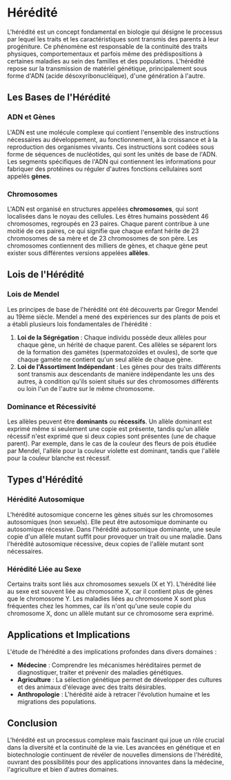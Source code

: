 # Hérédité

L'hérédité est un concept fondamental en biologie qui désigne le processus par lequel les traits et les caractéristiques sont transmis des parents à leur progéniture. Ce phénomène est responsable de la continuité des traits physiques, comportementaux et parfois même des prédispositions à certaines maladies au sein des familles et des populations. L'hérédité repose sur la transmission de matériel génétique, principalement sous forme d'ADN (acide désoxyribonucléique), d'une génération à l'autre.

## Les Bases de l'Hérédité

### ADN et Gènes

L'ADN est une molécule complexe qui contient l'ensemble des instructions nécessaires au développement, au fonctionnement, à la croissance et à la reproduction des organismes vivants. Ces instructions sont codées sous forme de séquences de nucléotides, qui sont les unités de base de l'ADN. Les segments spécifiques de l'ADN qui contiennent les informations pour fabriquer des protéines ou réguler d'autres fonctions cellulaires sont appelés **gènes**.

### Chromosomes

L'ADN est organisé en structures appelées **chromosomes**, qui sont localisées dans le noyau des cellules. Les êtres humains possèdent 46 chromosomes, regroupés en 23 paires. Chaque parent contribue à une moitié de ces paires, ce qui signifie que chaque enfant hérite de 23 chromosomes de sa mère et de 23 chromosomes de son père. Les chromosomes contiennent des milliers de gènes, et chaque gène peut exister sous différentes versions appelées **allèles**.

## Lois de l'Hérédité

### Lois de Mendel

Les principes de base de l'hérédité ont été découverts par Gregor Mendel au 19ème siècle. Mendel a mené des expériences sur des plants de pois et a établi plusieurs lois fondamentales de l'hérédité :

1. **Loi de la Ségrégation** : Chaque individu possède deux allèles pour chaque gène, un hérité de chaque parent. Ces allèles se séparent lors de la formation des gamètes (spermatozoïdes et ovules), de sorte que chaque gamète ne contient qu'un seul allèle de chaque gène.
2. **Loi de l'Assortiment Indépendant** : Les gènes pour des traits différents sont transmis aux descendants de manière indépendante les uns des autres, à condition qu'ils soient situés sur des chromosomes différents ou loin l'un de l'autre sur le même chromosome.

### Dominance et Récessivité

Les allèles peuvent être **dominants** ou **récessifs**. Un allèle dominant est exprimé même si seulement une copie est présente, tandis qu'un allèle récessif n'est exprimé que si deux copies sont présentes (une de chaque parent). Par exemple, dans le cas de la couleur des fleurs de pois étudiée par Mendel, l'allèle pour la couleur violette est dominant, tandis que l'allèle pour la couleur blanche est récessif.

## Types d'Hérédité

### Hérédité Autosomique

L'hérédité autosomique concerne les gènes situés sur les chromosomes autosomiques (non sexuels). Elle peut être autosomique dominante ou autosomique récessive. Dans l'hérédité autosomique dominante, une seule copie d'un allèle mutant suffit pour provoquer un trait ou une maladie. Dans l'hérédité autosomique récessive, deux copies de l'allèle mutant sont nécessaires.

### Hérédité Liée au Sexe

Certains traits sont liés aux chromosomes sexuels (X et Y). L'hérédité liée au sexe est souvent liée au chromosome X, car il contient plus de gènes que le chromosome Y. Les maladies liées au chromosome X sont plus fréquentes chez les hommes, car ils n'ont qu'une seule copie du chromosome X, donc un allèle mutant sur ce chromosome sera exprimé.

## Applications et Implications

L'étude de l'hérédité a des implications profondes dans divers domaines :

- **Médecine** : Comprendre les mécanismes héréditaires permet de diagnostiquer, traiter et prévenir des maladies génétiques.
- **Agriculture** : La sélection génétique permet de développer des cultures et des animaux d'élevage avec des traits désirables.
- **Anthropologie** : L'hérédité aide à retracer l'évolution humaine et les migrations des populations.

## Conclusion

L'hérédité est un processus complexe mais fascinant qui joue un rôle crucial dans la diversité et la continuité de la vie. Les avancées en génétique et en biotechnologie continuent de révéler de nouvelles dimensions de l'hérédité, ouvrant des possibilités pour des applications innovantes dans la médecine, l'agriculture et bien d'autres domaines.